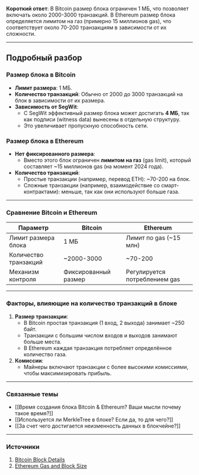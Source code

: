 
**Короткий ответ**: В Bitcoin размер блока ограничен 1 МБ, что позволяет включать около 2000-3000 транзакций. В Ethereum размер блока определяется лимитом на газ (примерно 15 миллионов gas), что соответствует около 70-200 транзакциям в зависимости от их сложности.

---

## Подробный разбор

### Размер блока в Bitcoin
- **Лимит размера**: 1 МБ.
- **Количество транзакций**: Обычно от 2000 до 3000 транзакций на блок в зависимости от их размера.
- **Зависимость от SegWit**:
  - С SegWit эффективный размер блока может достигать **4 МБ**, так как подписи (witness data) вынесены в отдельную структуру.
  - Это увеличивает пропускную способность сети.

### Размер блока в Ethereum
- **Нет фиксированного размера**:
  - Вместо этого блок ограничен **лимитом на газ** (gas limit), который составляет ~15 миллионов gas (на момент 2024 года).
- **Количество транзакций**:
  - Простые транзакции (например, перевод ETH): ~70-200 на блок.
  - Сложные транзакции (например, взаимодействие со смарт-контрактами): меньше, так как они используют больше газа.

---

### Сравнение Bitcoin и Ethereum

| Параметр            | Bitcoin                 | Ethereum                    |
|---------------------|-------------------------|-----------------------------|
| Лимит размера блока | 1 МБ                   | Лимит по gas (~15 млн)      |
| Количество транзакций | ~2000-3000            | ~70-200                    |
| Механизм контроля    | Фиксированный размер   | Регулируется потреблением gas |

---

### Факторы, влияющие на количество транзакций в блоке
1. **Размер транзакции**:
   - В Bitcoin простая транзакция (1 вход, 2 выхода) занимает ~250 байт.
   - Транзакции с большим числом входов и выходов занимают больше места.
   - В Ethereum каждая транзакция потребляет определённое количество газа.
2. **Комиссии**:
   - Майнеры включают транзакции с более высокими комиссиями, чтобы максимизировать прибыль.

---

### Связанные темы
- [[Время создания блока Bitcoin & Ethereum? Ваши мысли почему такое время?]]
- [[Используется ли MerkleTree в блоке? Если да, то для чего?]]
- [[За счет чего достигается неизменность данных в блокчейне?]]

---

### Источники
1. [Bitcoin Block Details](https://en.bitcoin.it/wiki/Block)
2. [Ethereum Gas and Block Size](https://ethereum.org/en/developers/docs/gas/)